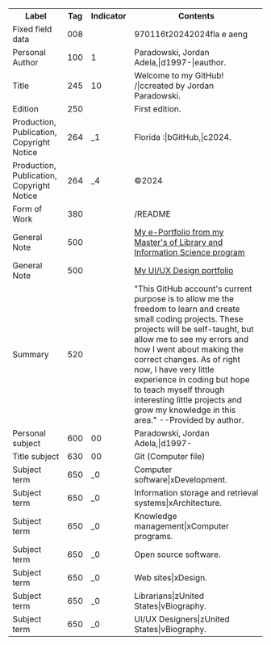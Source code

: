 <table>
  <tr>
    <th>Label</th>
    <th>Tag</th>
    <th>Indicator</th>
    <th>Contents</th>
  </tr>
  <tr>
    <td>Fixed field data</td>
    <td>008</td>
    <td></td>
    <td>970116t20242024fla e    aeng </td>
  </tr>
  <tr>
    <td>Personal Author</td>
    <td>100</td>
    <td>1</td>
    <td>Paradowski, Jordan Adela,|d1997-|eauthor.</td>
  </tr>
  <tr>
    <td>Title</td>
    <td>245</td>
    <td>10</td>
    <td>Welcome to my GitHub! /|ccreated by Jordan Paradowski.</td>
  </tr>
  <tr>
    <td>Edition</td>
    <td>250</td>
    <td></td>
    <td>First edition.</td>
  </tr>
  <tr>
    <td>Production, Publication, Copyright Notice</td>
    <td>264</td>
    <td>_1</td>
    <td>Florida :|bGitHub,|c2024.</td>
  </tr>
  <tr>
    <td>Production, Publication, Copyright Notice</td>
    <td>264</td>
    <td>_4</td>
    <td>©2024</td>
  </tr>
  <tr>
    <td>Form of Work</td>
    <td>380</td>
    <td></td>
    <td>/README</td>
  </tr>
  <tr>
    <td>General Note</td>
    <td>500</td>
    <td></td>
    <td><a href="https://japaradowski97.wixsite.com/jp-portfolio">My e-Portfolio from my Master's of Library and Information Science program</a></td>
  </tr>
  <tr>
    <td>General Note</td>
    <td>500</td>
    <td></td>
    <td><a href="https://xxxxxxxxxx">My UI/UX Design portfolio</a></td>
  <tr>
    <td>Summary</td>
    <td>520</td>
    <td></td>
    <td>"This GitHub account's current purpose is to allow me the freedom to learn and create small coding projects. These projects will be self-taught, but allow me to see my errors and how I went about making the correct changes. As of right now, I have very little experience in coding but hope to teach myself through interesting little projects and grow my knowledge in this area." --Provided by author.</td>
  </tr>
  <tr>
    <td>Personal subject</td>
    <td>600</td>
    <td>00</td>
    <td>Paradowski, Jordan Adela,|d1997-</td>
  </tr>
  <tr>
    <td>Title subject</td>
    <td>630</td>
    <td>00</td>
    <td>Git (Computer file)</td>
  <tr>
    <td>Subject term</td>
    <td>650</td>
    <td>_0</td>
    <td>Computer software|xDevelopment.</td>
  </tr>
  <tr>
    <td>Subject term</td>
    <td>650</td>
    <td>_0</td>
    <td>Information storage and retrieval systems|xArchitecture.</td>
  </tr>
  <tr>
    <td>Subject term</td>
    <td>650</td>
    <td>_0</td>
    <td>Knowledge management|xComputer programs.</td>
  </tr>
  <tr>
    <td>Subject term</td>
    <td>650</td>
    <td>_0</td>
    <td>Open source software.</td>
  </tr>
  <tr>
    <td>Subject term</td>
    <td>650</td>
    <td>_0</td>
    <td>Web sites|xDesign.</td>
  </tr>
  <tr>
    <td>Subject term</td>
    <td>650</td>
    <td>_0</td>
    <td>Librarians|zUnited States|vBiography.</td>
  </tr>
  <tr>
    <td>Subject term</td>
    <td>650</td>
    <td>_0</td>
    <td>UI/UX Designers|zUnited States|vBiography.</td>
  </tr>
</table>
